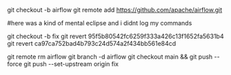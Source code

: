 git checkout -b airflow
git remote add https://github.com/apache/airflow.git

#here was a kind of mental eclipse and i didnt log my commands

git checkout -b fix
git revert 95f5b80542fc6259f333a426c13f1652fa5631b4
git revert ca97ca752bad4b793c24d574a2f434bb561e84cd

git remote rm airflow
git branch -d airflow
git checkout main && git push --force
git push --set-upstream origin fix